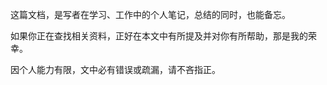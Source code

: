 这篇文档，是写者在学习、工作中的个人笔记，总结的同时，也能备忘。

如果你正在查找相关资料，正好在本文中有所提及并对你有所帮助，那是我的荣幸。

因个人能力有限，文中必有错误或疏漏，请不吝指正。



